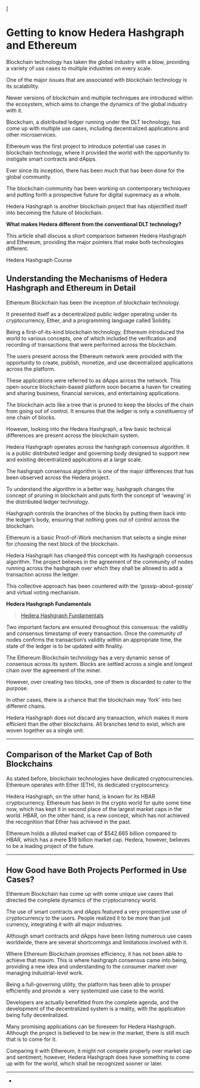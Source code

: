 [
# Getting to know Hedera Hashgraph and Ethereum

Blockchain technology has taken the global industry with a blow, providing a variety of use cases to multiple industries on every scale.

One of the major issues that are associated with blockchain technology is its scalability.

Newer versions of blockchain and multiple techniques are introduced within the ecosystem, which aims to change the dynamics of the global industry with it.

Blockchain, a distributed ledger running under the DLT technology, has come up with multiple use cases, including decentralized applications and other microservices.

Ethereum was the first project to introduce potential use cases in blockchain technology, where it provided the world with the opportunity to instigate smart contracts and dApps.

Ever since its inception, there has been much that has been done for the global community.

The blockchain community has been working on contemporary techniques and putting forth a prospective future for digital supremacy as a whole.

Hedera Hashgraph is another blockchain project that has objectified itself into becoming the future of blockchain.

**What makes Hedera different from the conventional DLT technology?**

This article shall discuss a short comparison between Hedera Hashgraph and Ethereum, providing the major pointers that make both technologies different.

Hedera Hashgraph Course

## Understanding the Mechanisms of Hedera Hashgraph and Ethereum in Detail

Ethereum Blockchain has been the inception of blockchain technology.

It presented itself as a decentralized public ledger operating under its cryptocurrency, Ether, and a programming language called Solidity.

Being a first-of-its-kind blockchain technology, Ethereum introduced the world to various concepts, one of which included the verification and recording of transactions that were performed across the blockchain.

The users present across the Ethereum network were provided with the opportunity to create, publish, monetize, and use decentralized applications across the platform.

These applications were referred to as dApps across the network. This open-source blockchain-based platform soon became a haven for creating and sharing business, financial services, and entertaining applications.

The blockchain acts like a tree that is pruned to keep the blocks of the chain from going out of control. It ensures that the ledger is only a constituency of one chain of blocks.

However, looking into the Hedera Hashgraph, a few basic technical differences are present across the blockchain system.

Hedera Hashgraph operates across the hashgraph consensus algorithm. It is a public distributed ledger and governing body designed to support new and existing decentralized applications at a large scale.

The hashgraph consensus algorithm is one of the major differences that has been observed across the Hedera project.

To understand the algorithm in a better way, hashgraph changes the concept of pruning in blockchain and puts forth the concept of ‘weaving’ in the distributed ledger technology.

Hashgraph controls the branches of the blocks by putting them back into the ledger’s body, ensuring that nothing goes out of control across the blockchain.

Ethereum is a basic Proof-of-Work mechanism that selects a single miner for choosing the next block of the blockchain.

Hedera Hashgraph has changed this concept with its hashgraph consensus algorithm. The project believes in the agreement of the community of nodes running across the hashgraph over which they shall be allowed to add a transaction across the ledger.

This collective approach has been countered with the ‘gossip-about-gossip’ and virtual voting mechanism.

**Hedera Hashgraph Fundamentals**

> [Hedera Hashgraph Fundamentals](https://myblockchainexperts.org/2021/11/03/hedera-hashgraph-fundamentals/)

Two important factors are ensured throughout this consensus: the validity and consensus timestamp of every transaction. Once the community of nodes confirms the transaction’s validity within an appropriate time, the state of the ledger is to be updated with finality.

The Ethereum Blockchain technology has a very dynamic sense of consensus across its system. Blocks are settled across a single and longest chain over the agreement of the miner.

However, over creating two blocks, one of them is discarded to cater to the purpose.

In other cases, there is a chance that the blockchain may ‘fork’ into two different chains.

Hedera Hashgraph does not discard any transaction, which makes it more efficient than the other blockchains. All branches tend to exist, which are woven together as a single unit.

---

## Comparison of the Market Cap of Both Blockchains

As stated before, blockchain technologies have dedicated cryptocurrencies. Ethereum operates with Ether (ETH), its dedicated cryptocurrency.

Hedera Hashgraph, on the other hand, is known for its HBAR cryptocurrency. Ethereum has been in the crypto world for quite some time now, which has kept it in second place of the largest market caps in the world. HBAR, on the other hand, is a new concept, which has not achieved the recognition that Ether has achieved in the past.

Ethereum holds a diluted market cap of $542.665 billion compared to HBAR, which has a mere $19 billion market cap. Hedera, however, believes to be a leading project of the future.

---

## How Good have Both Projects Performed in Use Cases?

Ethereum Blockchain has come up with some unique use cases that directed the complete dynamics of the cryptocurrency world.

The use of smart contracts and dApps featured a very prospective use of cryptocurrency to the users. People realized it to be more than just currency, integrating it with all major industries.

Although smart contracts and dApps have been listing numerous use cases worldwide, there are several shortcomings and limitations involved with it.

Where Ethereum Blockchain promises efficiency, it has not been able to achieve that maxim. This is where hashgraph consensus came into being, providing a new idea and understanding to the consumer market over managing industrial-level work.

Being a full-governing utility, the platform has been able to prosper efficiently and provide a  very systemized use case to the world.

Developers are actually benefitted from the complete agenda, and the development of the decentralized system is a reality, with the application being fully decentralized.

Many promising applications can be foreseen for Hedera Hashgraph. Although the project is believed to be new in the market, there is still much that is to come for it.

Comparing it with Ethereum, it might not compete properly over market cap and sentiment; however, Hedera Hashgraph does have something to come up with for the world, which shall be recognized sooner or later.

---

*